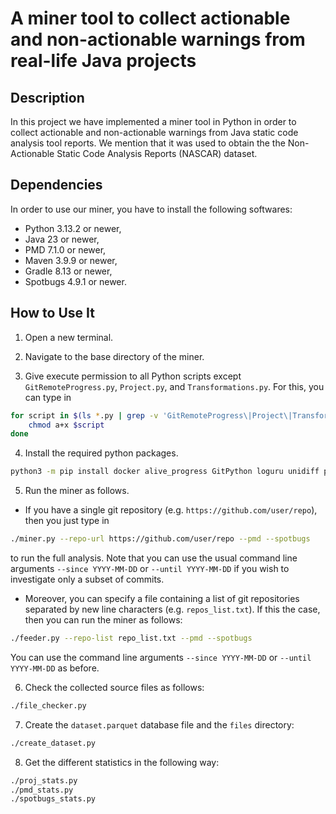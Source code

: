 # A miner tool to collect actionable and non-actionable warnings from real-life Java projects


## Description

In this project we have implemented a miner tool in Python in order to collect actionable and non-actionable warnings from Java static code analysis tool reports. We mention that it was used to obtain the the Non-Actionable Static Code Analysis Reports (NASCAR) dataset.

## Dependencies

In order to use our miner, you have to install the following softwares:
- Python 3.13.2 or newer,
- Java 23 or newer,
- PMD 7.1.0 or newer,
- Maven 3.9.9 or newer,
- Gradle 8.13 or newer,
- Spotbugs 4.9.1 or newer.


## How to Use It

1. Open a new terminal.

2. Navigate to the base directory of the miner.

3. Give execute permission to all Python scripts except `GitRemoteProgress.py`, `Project.py`, and `Transformations.py`. For this, you can type in
```bash
for script in $(ls *.py | grep -v 'GitRemoteProgress\|Project\|Transformations'); do
    chmod a+x $script
done
```

4. Install the required python packages.
```bash
python3 -m pip install docker alive_progress GitPython loguru unidiff pandas pyarrow tabulate
```

5. Run the miner as follows. 

- If you have a single git repository (e.g. `https://github.com/user/repo`), then you just type in 
```bash
./miner.py --repo-url https://github.com/user/repo --pmd --spotbugs
```
to run the full analysis. Note that you can use the usual command line arguments `--since YYYY-MM-DD` or `--until YYYY-MM-DD` if you wish
to investigate only a subset of commits.

- Moreover, you can specify a file containing a list of git repositories separated by new line characters (e.g. `repos_list.txt`). If this the case, then you can run the miner as follows:
```bash
./feeder.py --repo-list repo_list.txt --pmd --spotbugs
```
You can use the command line arguments `--since YYYY-MM-DD` or `--until YYYY-MM-DD` as before.

6. Check the collected source files as follows:
```bash
./file_checker.py
```

7. Create the `dataset.parquet` database file and the `files` directory:
```bash
./create_dataset.py
```

8. Get the different statistics in the following way:
```bash
./proj_stats.py
./pmd_stats.py
./spotbugs_stats.py
```